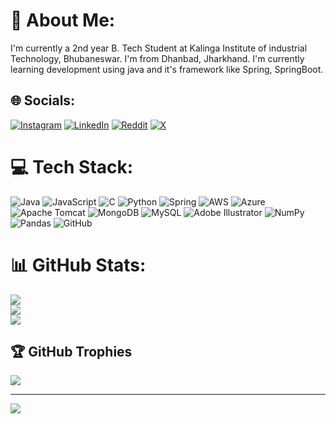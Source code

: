 # 💫 About Me:
I'm currently a 2nd year B. Tech Student at Kalinga Institute of industrial Technology, Bhubaneswar. I'm from Dhanbad, Jharkhand. I'm currently learning development using java and it's framework like Spring, SpringBoot.


## 🌐 Socials:
[![Instagram](https://img.shields.io/badge/Instagram-%23E4405F.svg?logo=Instagram&logoColor=white)](https://instagram.com/_amantkr_) [![LinkedIn](https://img.shields.io/badge/LinkedIn-%230077B5.svg?logo=linkedin&logoColor=white)](https://linkedin.com/in/amankumarthakur) [![Reddit](https://img.shields.io/badge/Reddit-%23FF4500.svg?logo=Reddit&logoColor=white)](https://reddit.com/user/amankumarthakur) [![X](https://img.shields.io/badge/X-black.svg?logo=X&logoColor=white)](https://x.com/AmanKrThakur05) 

# 💻 Tech Stack:
![Java](https://img.shields.io/badge/java-%23ED8B00.svg?style=for-the-badge&logo=openjdk&logoColor=white) ![JavaScript](https://img.shields.io/badge/javascript-%23323330.svg?style=for-the-badge&logo=javascript&logoColor=%23F7DF1E) ![C](https://img.shields.io/badge/c-%2300599C.svg?style=for-the-badge&logo=c&logoColor=white) ![Python](https://img.shields.io/badge/python-3670A0?style=for-the-badge&logo=python&logoColor=ffdd54) ![Spring](https://img.shields.io/badge/spring-%236DB33F.svg?style=for-the-badge&logo=spring&logoColor=white) ![AWS](https://img.shields.io/badge/AWS-%23FF9900.svg?style=for-the-badge&logo=amazon-aws&logoColor=white) ![Azure](https://img.shields.io/badge/azure-%230072C6.svg?style=for-the-badge&logo=microsoftazure&logoColor=white) ![Apache Tomcat](https://img.shields.io/badge/apache%20tomcat-%23F8DC75.svg?style=for-the-badge&logo=apache-tomcat&logoColor=black) ![MongoDB](https://img.shields.io/badge/MongoDB-%234ea94b.svg?style=for-the-badge&logo=mongodb&logoColor=white) ![MySQL](https://img.shields.io/badge/mysql-4479A1.svg?style=for-the-badge&logo=mysql&logoColor=white) ![Adobe Illustrator](https://img.shields.io/badge/adobe%20illustrator-%23FF9A00.svg?style=for-the-badge&logo=adobe%20illustrator&logoColor=white) ![NumPy](https://img.shields.io/badge/numpy-%23013243.svg?style=for-the-badge&logo=numpy&logoColor=white) ![Pandas](https://img.shields.io/badge/pandas-%23150458.svg?style=for-the-badge&logo=pandas&logoColor=white) ![GitHub](https://img.shields.io/badge/github-%23121011.svg?style=for-the-badge&logo=github&logoColor=white)
# 📊 GitHub Stats:
![](https://github-readme-stats.vercel.app/api?username=amankrthakurr&theme=neon&hide_border=false&include_all_commits=false&count_private=false)<br/>
![](https://github-readme-streak-stats.herokuapp.com/?user=amankrthakurr&theme=neon&hide_border=false)<br/>
![](https://github-readme-stats.vercel.app/api/top-langs/?username=amankrthakurr&theme=neon&hide_border=false&include_all_commits=false&count_private=false&layout=compact)

## 🏆 GitHub Trophies
![](https://github-profile-trophy.vercel.app/?username=amankrthakurr&theme=dracula&no-frame=false&no-bg=true&margin-w=4)

---
[![](https://visitcount.itsvg.in/api?id=amankrthakurr&icon=0&color=0)](https://visitcount.itsvg.in)

